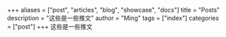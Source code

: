 +++
aliases = ["post", "articles", "blog", "showcase", "docs"]
title = "Posts"
description = "这些是一些推文"
author = "Ming"
tags = ["index"]
categories = ["post"]
+++
这些是一些推文